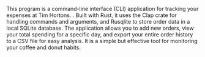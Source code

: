This program is a command-line interface (CLI) application for tracking your expenses at Tim Hortons. . Built with Rust, it uses the Clap crate for handling commands and arguments, and Rusqlite to store order data in a local SQLite database. The application allows you to add new orders, view your total spending for a specific day, and export your entire order history to a CSV file for easy analysis. It is a simple but effective tool for monitoring your coffee and donut habits.
